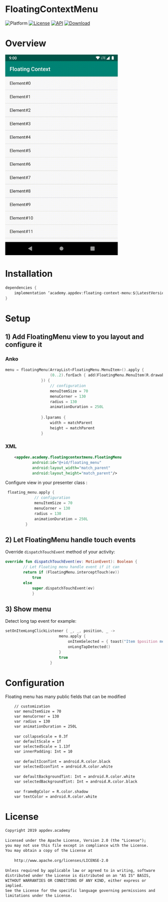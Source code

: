# FloatingContextMenu

![Platform](http://img.shields.io/badge/platform-android-blue.svg?style=flat)
[![License](https://img.shields.io/badge/License-Apache%202.0-blue.svg)](https://opensource.org/licenses/Apache-2.0)
[![API](https://img.shields.io/badge/API-21%2B-brightgreen.svg?style=flat)](https://android-arsenal.com/api?level=21)
[![Download](https://api.bintray.com/packages/yuyakaido/maven/CardStackView/images/download.svg)](https://bintray.com/staspetrenko/maven/floating-context-menu/_latestVersion)

# Overview
<img src="https://github.com/appdev-academy/floating-context-menu-android/blob/master/images/overview.gif" alt="Overview" width="360"/>

# Installation

```groovy
dependencies {
    implementation ‘academy.appdev:floating-context-menu:${LatestVersion}’
}
```

# Setup

## 1) Add FloatingMenu view to you layout and configure it

###  Anko

```kotlin
menu = floatingMenu(ArrayList<FloatingMenu.MenuItem>().apply {
                    (0..2).forEach { add(FloatingMenu.MenuItem(R.drawable.search_icon, "Option$it")) }
                }) {
                    // configuration
                    menuItemSize = 70
                    menuCorner = 130
                    radius = 130
                    animationDuration = 250L

                }.lparams {
                    width = matchParent
                    height = matchParent
                }
```

### XML

``` XML
    <appdev.academy.floatingcontextmenu.FloatingMenu
            android:id="@+id/floating_menu"
            android:layout_width="match_parent"
            android:layout_height="match_parent"/>
```

Configure view in your presenter class :
```kotlin
 floating_menu.apply {
             // configuration
             menuItemSize = 70
             menuCorner = 130
             radius = 130
             animationDuration = 250L
         }
```

## 2) Let FloatingMenu handle touch events

Override `dispatchTouchEvent` method of your activity:
```kotlin
override fun dispatchTouchEvent(ev: MotionEvent): Boolean {
        // Let Floating menu handle event if it can
        return if (FloatingMenu.interceptTouch(ev))
            true
        else
            super.dispatchTouchEvent(ev)
            }
```

## 3) Show menu

Detect long tap event for example:
```kotlin
setOnItemLongClickListener { _, _, position, _ ->
                        menu.apply {
                            onItemSelected = { toast("Item $position menu option $it") }
                            onLongTapDetected()
                        }
                        true
                    }
```
# Configuration

Floating menu has many public fields that can be modified

```
    // customization
    var menuItemSize = 70
    var menuCorner = 130
    var radius = 130
    var animationDuration = 250L

    var collapseScale = 0.3f
    var defaultScale = 1f
    var selectedScale = 1.13f
    var innerPadding: Int = 10

    var defaultIconTint = android.R.color.black
    var selectedIconTint = android.R.color.white

    var defaultBackgroundTint: Int = android.R.color.white
    var selectedBackgroundTint: Int = android.R.color.black

    var frameBgColor = R.color.shadow
    var textColor = android.R.color.white
```

# License

```
Copyright 2019 appdev.academy

Licensed under the Apache License, Version 2.0 (the "License");
you may not use this file except in compliance with the License.
You may obtain a copy of the License at

    http://www.apache.org/licenses/LICENSE-2.0

Unless required by applicable law or agreed to in writing, software
distributed under the License is distributed on an "AS IS" BASIS,
WITHOUT WARRANTIES OR CONDITIONS OF ANY KIND, either express or implied.
See the License for the specific language governing permissions and
limitations under the License.
```